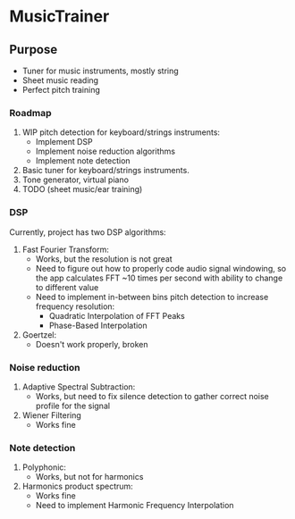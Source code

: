 # MusicTrainer

## Purpose
- Tuner for music instruments, mostly string
- Sheet music reading
- Perfect pitch training

### Roadmap

1. WIP pitch detection for keyboard/strings instruments:
   - Implement DSP
   - Implement noise reduction algorithms
   - Implement note detection
2. Basic tuner for keyboard/strings instruments.
3. Tone generator, virtual piano
4. TODO (sheet music/ear training)

### DSP

Currently, project has two DSP algorithms:

1. Fast Fourier Transform:
   - Works, but the resolution is not great
   - Need to figure out how to properly code audio signal windowing, so the app calculates FFT ~10 times per second with ability to change to different value
   - Need to implement in-between bins pitch detection to increase frequency resolution:
     - Quadratic Interpolation of FFT Peaks
     - Phase-Based Interpolation
2. Goertzel:
   - Doesn't work properly, broken

### Noise reduction

1. Adaptive Spectral Subtraction:
   - Works, but need to fix silence detection to gather correct noise profile for the signal
2. Wiener Filtering
   - Works fine

### Note detection

1. Polyphonic:
   - Works, but not for harmonics
2. Harmonics product spectrum:
   - Works fine
   - Need to implement Harmonic Frequency Interpolation
